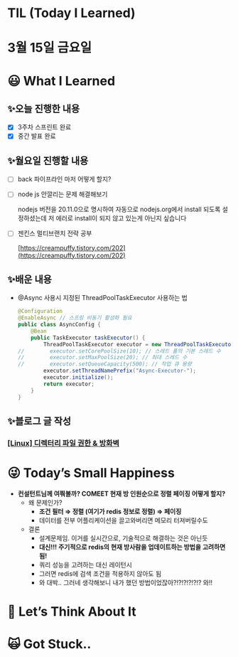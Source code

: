 # TIL (Today I Learned)

# 3월 15일 금요일

# 😃 What I Learned

## ✨오늘 진행한 내용

- [x]  3주차 스프린트 완료
- [x]  중간 발표 완료

## ✨월요일 진행할 내용

- [ ]  back 파이프라인 마저 어떻게 할지?
- [ ]  node js 안깔리는 문제 해결해보기
    
    nodejs 버전을 20.11.0으로 명시하여 자동으로 nodejs.org에서 install 되도록 설정하셨는데 저 에러로 install이 되지 않고 있는게 아닌지 싶습니다
    
- [ ]  젠킨스 멀티브랜치 전략 공부
    
    [https://creampuffy.tistory.com/202](https://creampuffy.tistory.com/202)
    

## ✨배운 내용

- @Async 사용시 지정된 ThreadPoolTaskExecutor 사용하는 법
    
    ```java
    @Configuration
    @EnableAsync // 스프링 비동기 활성화 필요
    public class AsyncConfig {
        @Bean
        public TaskExecutor taskExecutor() {
            ThreadPoolTaskExecutor executor = new ThreadPoolTaskExecutor();
    //        executor.setCorePoolSize(10); // 스레드 풀의 기본 스레드 수
    //        executor.setMaxPoolSize(20); // 최대 스레드 수
    //        executor.setQueueCapacity(500); // 작업 큐 용량
            executor.setThreadNamePrefix("Async-Executor-");
            executor.initialize();
            return executor;
        }
    }
    ```
    

## ✨블로그 글 작성

### **[[Linux] 디렉터리 파일 권한 & 방화벽](https://velog.io/@damongsanga/Linux-%EB%94%94%EB%A0%89%ED%84%B0%EB%A6%AC-%ED%8C%8C%EC%9D%BC-%EA%B6%8C%ED%95%9C-%EB%B0%A9%ED%99%94%EB%B2%BD)**

# 😜 Today’s Small Happiness

- **컨설턴트님께 여쭤볼까? COMEET 현재 방 인원순으로 정렬 페이징 어떻게 할지?**
    - 왜 문제인가?
        - **조건 필터 ⇒ 정렬 (여기가 redis 정보로 정렬) ⇒ 페이징**
        - 데이터를 전부 어플리케이션을 끌고와버리면 메모리 터져버릴수도
    - 결론
        - 설계문제임. 이거를 실시간으로, 기술적으로 해결하는 것은 아닌듯
        - **대신!!! 주기적으로 redis의 현재 방사람을 업데이트하는 방법을 고려하면 됨!**
        - 쿼리 성능을 고려하는 대신 레이턴시
        - 그러면 redis에 검색 조건을 적용하지 않아도 됨
        - 와 대박.. 그러네 생각해보니 내가 했던 방법이었잖아?!?!?!?!?!? 와!!

# 🧐 Let’s Think About It

# 🙀 Got Stuck..
